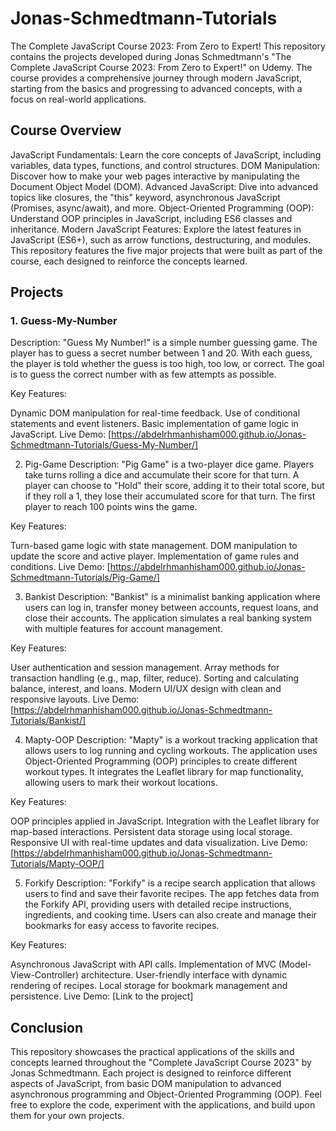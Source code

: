 # Jonas-Schmedtmann-Tutorials
The Complete JavaScript Course 2023: From Zero to Expert!
This repository contains the projects developed during Jonas Schmedtmann's "The Complete JavaScript Course 2023: From Zero to Expert!" on Udemy. The course provides a comprehensive journey through modern JavaScript, starting from the basics and progressing to advanced concepts, with a focus on real-world applications.

## Course Overview
JavaScript Fundamentals: Learn the core concepts of JavaScript, including variables, data types, functions, and control structures.
DOM Manipulation: Discover how to make your web pages interactive by manipulating the Document Object Model (DOM).
Advanced JavaScript: Dive into advanced topics like closures, the "this" keyword, asynchronous JavaScript (Promises, async/await), and more.
Object-Oriented Programming (OOP): Understand OOP principles in JavaScript, including ES6 classes and inheritance.
Modern JavaScript Features: Explore the latest features in JavaScript (ES6+), such as arrow functions, destructuring, and modules.
This repository features the five major projects that were built as part of the course, each designed to reinforce the concepts learned.

## Projects
### 1. Guess-My-Number
Description:
"Guess My Number!" is a simple number guessing game. The player has to guess a secret number between 1 and 20. With each guess, the player is told whether the guess is too high, too low, or correct. The goal is to guess the correct number with as few attempts as possible.

Key Features:

Dynamic DOM manipulation for real-time feedback.
Use of conditional statements and event listeners.
Basic implementation of game logic in JavaScript.
Live Demo: [https://abdelrhmanhisham000.github.io/Jonas-Schmedtmann-Tutorials/Guess-My-Number/]

2. Pig-Game
Description:
"Pig Game" is a two-player dice game. Players take turns rolling a dice and accumulate their score for that turn. A player can choose to "Hold" their score, adding it to their total score, but if they roll a 1, they lose their accumulated score for that turn. The first player to reach 100 points wins the game.

Key Features:

Turn-based game logic with state management.
DOM manipulation to update the score and active player.
Implementation of game rules and conditions.
Live Demo: [https://abdelrhmanhisham000.github.io/Jonas-Schmedtmann-Tutorials/Pig-Game/]

3. Bankist
Description:
"Bankist" is a minimalist banking application where users can log in, transfer money between accounts, request loans, and close their accounts. The application simulates a real banking system with multiple features for account management.

Key Features:

User authentication and session management.
Array methods for transaction handling (e.g., map, filter, reduce).
Sorting and calculating balance, interest, and loans.
Modern UI/UX design with clean and responsive layouts.
Live Demo: [https://abdelrhmanhisham000.github.io/Jonas-Schmedtmann-Tutorials/Bankist/]

4. Mapty-OOP
Description:
"Mapty" is a workout tracking application that allows users to log running and cycling workouts. The application uses Object-Oriented Programming (OOP) principles to create different workout types. It integrates the Leaflet library for map functionality, allowing users to mark their workout locations.

Key Features:

OOP principles applied in JavaScript.
Integration with the Leaflet library for map-based interactions.
Persistent data storage using local storage.
Responsive UI with real-time updates and data visualization.
Live Demo: [https://abdelrhmanhisham000.github.io/Jonas-Schmedtmann-Tutorials/Mapty-OOP/]

5. Forkify
Description:
"Forkify" is a recipe search application that allows users to find and save their favorite recipes. The app fetches data from the Forkify API, providing users with detailed recipe instructions, ingredients, and cooking time. Users can also create and manage their bookmarks for easy access to favorite recipes.

Key Features:

Asynchronous JavaScript with API calls.
Implementation of MVC (Model-View-Controller) architecture.
User-friendly interface with dynamic rendering of recipes.
Local storage for bookmark management and persistence.
Live Demo: [Link to the project]

## Conclusion
This repository showcases the practical applications of the skills and concepts learned throughout the "Complete JavaScript Course 2023" by Jonas Schmedtmann. Each project is designed to reinforce different aspects of JavaScript, from basic DOM manipulation to advanced asynchronous programming and Object-Oriented Programming (OOP). Feel free to explore the code, experiment with the applications, and build upon them for your own projects.
